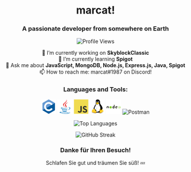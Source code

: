 <h1 align="center">marcat!</h1>
<h3 align="center">A passionate developer from somewhere on Earth</h3>
<p align="center">
  <img src="https://komarev.com/ghpvc/?username=liquidised&label=Profile%20views&color=0e75b6&style=flat" alt="Profile Views" />
</p>
<p align="center">
  🔭 I’m currently working on <strong>SkyblockClassic</strong><br />
  🌱 I’m currently learning <strong>Spigot</strong><br />
  💬 Ask me about <strong>JavaScript, MongoDB, Node.js, Express.js, Java, Spigot</strong><br />
  📫 How to reach me: marcat#1987 on Discord!
</p>
<h3 align="center">Languages and Tools:</h3>
<p align="center">
  <img src="https://raw.githubusercontent.com/devicons/devicon/master/icons/c/c-original.svg" alt="C" width="40" height="40" title="C" />
  <img src="https://raw.githubusercontent.com/devicons/devicon/master/icons/java/java-original.svg" alt="Java" width="40" height="40" title="Java" />
  <img src="https://raw.githubusercontent.com/devicons/devicon/master/icons/javascript/javascript-original.svg" alt="JavaScript" width="40" height="40" title="JavaScript" />
  <img src="https://raw.githubusercontent.com/devicons/devicon/master/icons/linux/linux-original.svg" alt="Linux" width="40" height="40" title="Linux" />
  <img src="https://raw.githubusercontent.com/devicons/devicon/master/icons/nodejs/nodejs-original-wordmark.svg" alt="Node.js" width="40" height="40" title="Node.js" />
  <img src="https://www.vectorlogo.zone/logos/getpostman/getpostman-icon.svg" alt="Postman" width="40" height="40" title="Postman" />
</p>
<p align="center">
  <img src="https://github-readme-stats.vercel.app/api/top-langs?username=liquidised&show_icons=true&locale=en&layout=compact&theme=dark" alt="Top Languages" />
</p>
<p align="center">
  <img src="https://github-readme-streak-stats.herokuapp.com/?user=liquidised&theme=dark" alt="GitHub Streak" />
</p>
<h3 align="center">Danke für Ihren Besuch!</h3>
<p align="center">Schlafen Sie gut und träumen Sie süß! 💤</p>
